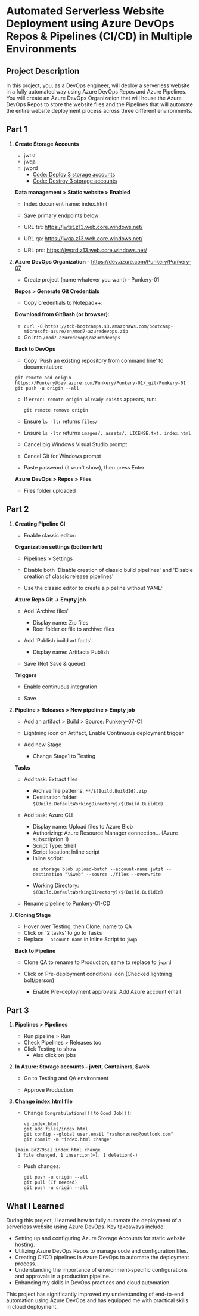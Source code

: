 # Automated Serverless Website Deployment using Azure DevOps Repos & Pipelines (CI/CD) in Multiple Environments

## Project Description
In this project, you, as a DevOps engineer, will deploy a serverless website in a fully automated way using Azure DevOps Repos and Azure Pipelines. You will create an Azure DevOps Organization that will house the Azure DevOps Repos to store the website files and the Pipelines that will automate the entire website deployment process across three different environments.

## Part 1

1. **Create Storage Accounts**
   - jwtst
   - jwqa
   - jwprd
     - [Code: Deploy 3 storage accounts](https://github.com/Rashon5/Azure-DevOps-Repos-Pipelines-Automation/blob/main/Deploy-Storage-Accounts.sh) 
     - [Code: Destroy 3 storage accounts](https://github.com/Rashon5/Azure-DevOps-Repos-Pipelines-Automation/blob/main/Destroy-Storage-Accounts.sh)

   **Data management > Static website > Enabled**
   - Index document name: index.html
   - Save primary endpoints below:

   - URL tst: https://jwtst.z13.web.core.windows.net/
   - URL qa: https://jwqa.z13.web.core.windows.net/
   - URL prd: https://jwprd.z13.web.core.windows.net/

2. **Azure DevOps Organization** - https://dev.azure.com/Punkery/Punkery-07
   - Create project (name whatever you want) - Punkery-01

   **Repos > Generate Git Credentials**
   - Copy credentials to Notepad++:

   **Download from GitBash (or browser):** 
   - `curl -O https://tcb-bootcamps.s3.amazonaws.com/bootcamp-microsoft-azure/en/mod7-azuredevops.zip`
   - Go into `/mod7-azuredevops/azuredevops`

   **Back to DevOps**
   - Copy 'Push an existing repository from command line' to documentation:

   ```
   git remote add origin https://Punkery@dev.azure.com/Punkery/Punkery-01/_git/Punkery-01
   git push -u origin --all
   ```

   - If `error: remote origin already exists` appears, run:
     ```
     git remote remove origin
     ```

   - Ensure `ls -ltr` returns `files/`
   - Ensure `ls -ltr` returns `images/, assets/, LICENSE.txt, index.html`

   - Cancel big Windows Visual Studio prompt
   - Cancel Git for Windows prompt
   - Paste password (it won't show), then press Enter

   **Azure DevOps > Repos > Files**
   - Files folder uploaded

## Part 2

1. **Creating Pipeline CI**
   - Enable classic editor:

   **Organization settings (bottom left)**
   - Pipelines > Settings
   - Disable both 'Disable creation of classic build pipelines' and 'Disable creation of classic release pipelines'

   - Use the classic editor to create a pipeline without YAML:

   **Azure Repo Git -> Empty job**

   - Add 'Archive files'
     - Display name: Zip files
     - Root folder or file to archive: files

   - Add 'Publish build artifacts'
     - Display name: Artifacts Publish

   - Save (Not Save & queue)

   **Triggers**
   - Enable continuous integration

   - Save

2. **Pipeline > Releases > New pipeline > Empty job**
   - Add an artifact > Build > Source: Punkery-07-CI
   - Lightning icon on Artifact, Enable Continuous deployment trigger

   - Add new Stage
     - Change Stage1 to Testing

   **Tasks**
   - Add task: Extract files
     - Archive file patterns: `**/$(Build.BuildId).zip`
     - Destination folder: `$(Build.DefaultWorkingDirectory)/$(Build.BuildId)`

   - Add task: Azure CLI
     - Display name: Upload files to Azure Blob
     - Authorizing: Azure Resource Manager connection... (Azure subscription 1)
     - Script Type: Shell
     - Script location: Inline script
     - Inline script:
       ```
       az storage blob upload-batch --account-name jwtst --destination "\$web" --source ./files --overwrite
       ```
     - Working Directory: `$(Build.DefaultWorkingDirectory)/$(Build.BuildId)`

   - Rename pipeline to Punkery-01-CD

3. **Cloning Stage**
   - Hover over Testing, then Clone, name to QA
   - Click on '2 tasks' to go to Tasks
   - Replace `--account-name` in Inline Script to `jwqa`

   **Back to Pipeline**
   - Clone QA to rename to Production, same to replace to `jwprd`

   - Click on Pre-deployment conditions icon (Checked lightning bolt/person)
     - Enable Pre-deployment approvals: Add Azure account email

## Part 3

1. **Pipelines > Pipelines**
   - Run pipeline > Run
   - Check Pipelines > Releases too
   - Click Testing to show
     - Also click on jobs

2. **In Azure: Storage accounts - jwtst, Containers, $web**
   - Go to Testing and QA environment

   - Approve Production

3. **Change index.html file**
   - Change `Congratulations!!!` to `Good Job!!!`:
     ```
     vi index.html
     git add files/index.html
     git config --global user.email "rashonzured@outlook.com"
     git commit -m "index.html change"
     ```

   ```
   [main 8d2795a] index.html change
    1 file changed, 1 insertion(+), 1 deletion(-)
   ```

   - Push changes:
     ```
     git push -u origin --all
     git pull (If needed)
     git push -u origin --all
     ```

## What I Learned
During this project, I learned how to fully automate the deployment of a serverless website using Azure DevOps. Key takeaways include:

- Setting up and configuring Azure Storage Accounts for static website hosting.
- Utilizing Azure DevOps Repos to manage code and configuration files.
- Creating CI/CD pipelines in Azure DevOps to automate the deployment process.
- Understanding the importance of environment-specific configurations and approvals in a production pipeline.
- Enhancing my skills in DevOps practices and cloud automation.

This project has significantly improved my understanding of end-to-end automation using Azure DevOps and has equipped me with practical skills in cloud deployment.
